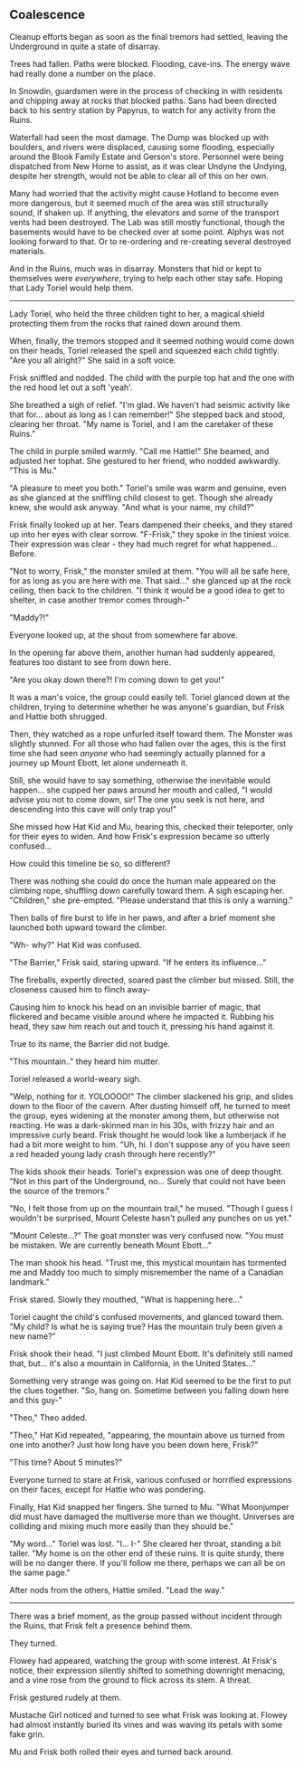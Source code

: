 ## Coalescence

Cleanup efforts began as soon as the final tremors had settled, leaving the Underground in quite a state of disarray.

Trees had fallen. Paths were blocked. Flooding, cave-ins. The energy wave had really done a number on the place.

In Snowdin, guardsmen were in the process of checking in with residents and chipping away at rocks that blocked paths. Sans had been directed back to his sentry station by Papyrus, to watch for any activity from the Ruins.

Waterfall had seen the most damage. The Dump was blocked up with boulders, and rivers were displaced, causing some flooding, especially around the Blook Family Estate and Gerson's store. Personnel were being dispatched from New Home to assist, as it was clear Undyne the Undying, despite her strength, would not be able to clear all of this on her own.

Many had worried that the activity might cause Hotland to become even more dangerous, but it seemed much of the area was still structurally sound, if shaken up. If anything, the elevators and some of the transport vents had been destroyed. The Lab was still mostly functional, though the basements would have to be checked over at some point. Alphys was not looking forward to that. Or to re-ordering and re-creating several destroyed materials.

And in the Ruins, much was in disarray. Monsters that hid or kept to themselves were *everywhere*, trying to help each other stay safe. Hoping that Lady Toriel would help them.

----

Lady Toriel, who held the three children tight to her, a magical shield protecting them from the rocks that rained down around them.

When, finally, the tremors stopped and it seemed nothing would come down on their heads, Toriel released the spell and squeezed each child tightly. "Are you all alright?" She said in a soft voice.

Frisk sniffled and nodded. The child with the purple top hat and the one with the red hood let out a soft 'yeah'.

She breathed a sigh of relief. "I'm glad. We haven't had seismic activity like that for... about as long as I can remember!" She stepped back and stood, clearing her throat. "My name is Toriel, and I am the caretaker of these Ruins."

The child in purple smiled warmly. "Call me Hattie!" She beamed, and adjusted her tophat. She gestured to her friend, who nodded awkwardly. "This is Mu."

"A pleasure to meet you both." Toriel's smile was warm and genuine, even as she glanced at the sniffling child closest to get. Though she already knew, she would ask anyway. "And what is your name, my child?"

Frisk finally looked up at her. Tears dampened their cheeks, and they stared up into her eyes with clear sorrow. "F-Frisk," they spoke in the tiniest voice. Their expression was clear - they had much regret for what happened... Before.

"Not to worry, Frisk," the monster smiled at them. "You will all be safe here, for as long as you are here with me. That said..." she glanced up at the rock ceiling, then back to the children. "I think it would be a good idea to get to shelter, in case another tremor comes through-"

"Maddy?!"

Everyone looked up, at the shout from somewhere far above. 

In the opening far above them, another human had suddenly appeared, features too distant to see from down here. 

"Are you okay down there?! I'm coming down to get you!"

It was a man's voice, the group could easily tell. Toriel glanced down at the children, trying to determine whether he was anyone's guardian, but Frisk and Hattie both shrugged. 

Then, they watched as a rope unfurled itself toward them. The Monster was slightly stunned. For all those who had fallen over the ages, this is the first time she had seen *anyone* who had seemingly actually planned for a journey up Mount Ebott, let alone underneath it. 

Still, she would have to say something, otherwise the inevitable would happen... she cupped her paws around her mouth and called, "I would advise you not to come down, sir! The one you seek is not here, and descending into this cave will only trap you!"

She missed how Hat Kid and Mu, hearing this, checked their teleporter, only for their eyes to widen. And how Frisk's expression became so utterly confused...

How could this timeline be so, so different? 

There was nothing she could do once the human male appeared on the climbing rope, shuffling down carefully toward them. A sigh escaping her. "Children," she pre-empted. "Please understand that this is only a warning."

Then balls of fire burst to life in her paws, and after a brief moment she launched both upward toward the climber.

"Wh- why?" Hat Kid was confused.

"The Barrier," Frisk said, staring upward. "If he enters its influence..."

The fireballs, expertly directed, soared past the climber but missed. Still, the closeness caused him to flinch away-

Causing him to knock his head on an invisible barrier of magic, that flickered and became visible around where he impacted it. Rubbing his head, they saw him reach out and touch it, pressing his hand against it.

True to its name, the Barrier did not budge.

"This mountain.." they heard him mutter.

Toriel released a world-weary sigh.

"Welp, nothing for it. YOLOOOO!" The climber slackened his grip, and slides down to the floor of the cavern. After dusting himself off, he turned to meet the group, eyes widening at the monster among them, but otherwise not reacting. He was a dark-skinned man in his 30s, with frizzy hair and an impressive curly beard. Frisk thought he would look like a lumberjack if he had a bit more weight to him. "Uh, hi. I don't suppose any of you have seen a red headed young lady crash through here recently?"

The kids shook their heads. Toriel's expression was one of deep thought. "Not in this part of the Underground, no... Surely that could not have been the source of the tremors."

"No, I felt those from up on the mountain trail," he mused. "Though I guess I wouldn't be surprised, Mount Celeste hasn't pulled any punches on us yet."

"Mount Celeste...?" The goat monster was very confused now. "You must be mistaken. We are currently beneath Mount Ebott..."

The man shook his head. "Trust me, this mystical mountain has tormented me and Maddy too much to simply misremember the name of a Canadian landmark."

Frisk stared. Slowly they mouthed, "What is happening here..."

Toriel caught the child's confused movements, and glanced toward them. "My child? Is what he is saying true? Has the mountain truly been given a new name?"

Frisk shook their head. "I just climbed Mount Ebott. It's definitely still named that, but... it's also a mountain in California, in the United States..."

Something very strange was going on. Hat Kid seemed to be the first to put the clues together. "So, hang on. Sometime between you falling down here and this guy-"

"Theo," Theo added. 

"Theo," Hat Kid repeated, "appearing, the mountain above us turned from one into another? Just how long have you been down here, Frisk?"

"This time? About 5 minutes?" 

Everyone turned to stare at Frisk, various confused or horrified expressions on their faces, except for Hattie who was pondering. 

Finally, Hat Kid snapped her fingers. She turned to Mu. "What Moonjumper did must have damaged the multiverse more than we thought. Universes are colliding and mixing much more easily than they should be."

"My word..." Toriel was lost. "I... I-" She cleared her throat, standing a bit taller. "My home is on the other end of these ruins. It is quite sturdy, there will be no danger there. If you'll follow me there, perhaps we can all be on the same page."

After nods from the others, Hattie smiled. "Lead the way."

----

There was a brief moment, as the group passed without incident through the Ruins, that Frisk felt a presence behind them.

They turned.

Flowey had appeared, watching the group with some interest. At Frisk's notice, their expression silently shifted to something downright menacing, and a vine rose from the ground to flick across its stem. A threat.

Frisk gestured rudely at them.

Mustache Girl noticed and turned to see what Frisk was looking at. Flowey had almost instantly buried its vines and was waving its petals with some fake grin.

Mu and Frisk both rolled their eyes and turned back around.